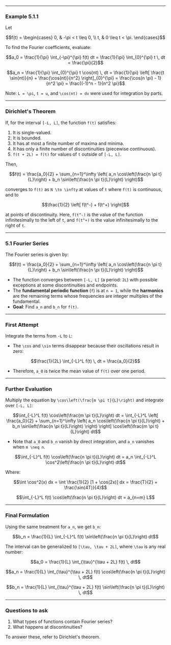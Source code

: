 
---

### Example 5.1.1

Let  
```math
f(t) =
\begin{cases} 
0, & -\pi < t \leq 0, \\
t, & 0 \leq t < \pi.
\end{cases}
```

To find the Fourier coefficients, evaluate:

```math
a_0 = \frac{1}{\pi} \int_{-\pi}^{\pi} f(t) dt = \frac{1}{\pi} \int_{0}^{\pi} t \, dt = \frac{\pi}{2}
```

```math
a_n = \frac{1}{\pi} \int_{0}^{\pi} t \cos(nt) \, dt = \frac{1}{\pi} \left[ \frac{t \sin(nt)}{n} + \frac{\cos(nt)}{n^2} \right]_{0}^{\pi} = \frac{\cos(n \pi) - 1}{n^2 \pi} = \frac{(-1)^n - 1}{n^2 \pi}
```

Note: `L = \pi`, `t = u`, and `\cos(nt) = dv` were used for integration by parts.

---

### Dirichlet's Theorem

If, for the interval `[-L, L]`, the function `f(t)` satisfies:  
1. It is single-valued.  
2. It is bounded.  
3. It has at most a finite number of maxima and minima.  
4. It has only a finite number of discontinuities (piecewise continuous).  
5. `f(t + 2L) = f(t)` for values of `t` outside of `[-L, L]`.  

Then,  
```math
f(t) = \frac{a_0}{2} + \sum_{n=1}^\infty \left( a_n \cos\left(\frac{n \pi t}{L}\right) + b_n \sin\left(\frac{n \pi t}{L}\right) \right)
```
converges to `f(t)` as `N \to \infty` at values of `t` where `f(t)` is continuous, and to  
```math
\frac{1}{2} \left[ f(t^-) + f(t^+) \right]
```
at points of discontinuity. Here, `f(t^-)` is the value of the function infinitesimally to the left of `t`, and `f(t^+)` is the value infinitesimally to the right of `t`.

---

### 5.1 Fourier Series

The Fourier series is given by:  
```math
f(t) = \frac{a_0}{2} + \sum_{n=1}^\infty \left( a_n \cos\left(\frac{n \pi t}{L}\right) + b_n \sin\left(\frac{n \pi t}{L}\right) \right)
```

- The function converges between `[-L, L]` (a period: `2L`) with possible exceptions at some discontinuities and endpoints.  
- The **fundamental periodic function** (`f`) is at `n = 1`, while the **harmonics** are the remaining terms whose frequencies are integer multiples of the fundamental.  
- **Goal**: Find `a_n` and `b_n` for `f(t)`.

---

### First Attempt

Integrate the terms from `-L` to `L`:  

- The `\cos` and `\sin` terms disappear because their oscillations result in zero:  
```math
\frac{1}{2L} \int_{-L}^L f(t) \, dt = \frac{a_0}{2}
```

- Therefore, `a_0` is twice the mean value of `f(t)` over one period.

---

### Further Evaluation

Multiply the equation by `\cos\left(\frac{m \pi t}{L}\right)` and integrate over `[-L, L]`:  
```math
\int_{-L}^L f(t) \cos\left(\frac{m \pi t}{L}\right) dt = 
\int_{-L}^L \left[ \frac{a_0}{2} + \sum_{n=1}^\infty \left( a_n \cos\left(\frac{n \pi t}{L}\right) + b_n \sin\left(\frac{n \pi t}{L}\right) \right) \right] \cos\left(\frac{m \pi t}{L}\right) dt
```

- Note that `a_0` and `b_n` vanish by direct integration, and `a_n` vanishes when `m \neq n`.  

```math
\int_{-L}^L f(t) \cos\left(\frac{n \pi t}{L}\right) dt = a_n \int_{-L}^L \cos^2\left(\frac{n \pi t}{L}\right) dt
```

Where:  
```math
\int \cos^2(x) dx = \int \frac{1}{2} [1 + \cos(2x)] dx = \frac{T}{2} + \frac{\sin(4T)}{4}
```

```math
\int_{-L}^L f(t) \cos\left(\frac{n \pi t}{L}\right) dt = a_{n=m} L
```

---

### Final Formulation

Using the same treatment for `a_n`, we get `b_n`:  
```math
b_n = \frac{1}{L} \int_{-L}^L f(t) \sin\left(\frac{n \pi t}{L}\right) dt
```

The interval can be generalized to `[\tau, \tau + 2L]`, where `\tau` is any real number:  
```math
a_0 = \frac{1}{L} \int_{\tau}^{\tau + 2L} f(t) \, dt
```  
```math
a_n = \frac{1}{L} \int_{\tau}^{\tau + 2L} f(t) \cos\left(\frac{n \pi t}{L}\right) \, dt
```  
```math
b_n = \frac{1}{L} \int_{\tau}^{\tau + 2L} f(t) \sin\left(\frac{n \pi t}{L}\right) \, dt
```

---

### Questions to ask

1. What types of functions contain Fourier series?  
2. What happens at discontinuities?  

To answer these, refer to Dirichlet's theorem.

